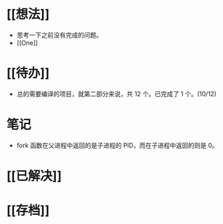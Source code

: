 # [[想法]]
- 思考一下之前没有完成的问题。
- [[One]]

# [[待办]]
- 总的需要编译的项目，就第二部分来说，共 12 个。已完成了 1 个。(10/12)

# 笔记
- fork 函数在父进程中返回的是子进程的 PID，而在子进程中返回的则是 0。

# [[已解决]]

# [[存档]]